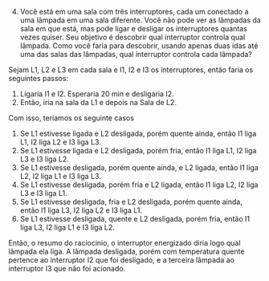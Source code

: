 
4) Você está em uma sala com três interruptores, cada um conectado a uma lâmpada em uma sala diferente. Você não pode ver as lâmpadas da sala em que está, mas pode ligar e desligar os interruptores quantas vezes quiser.
  Seu objetivo é descobrir qual interruptor controla qual lâmpada. Como você faria para descobrir, usando apenas duas idas até uma das salas das lâmpadas, qual interruptor controla cada lâmpada?

  Sejam L1, L2 e L3 em cada sala e I1, I2 e I3 os interruptores, então faria os seguintes passos:

  1) Ligaria I1 e I2. Esperaria 20 min e desligaria I2.
  2) Então, iria na sala da L1 e depois na Sala de L2.

Com isso, teríamos os seguinte casos
1. Se L1 estivesse ligada e L2 desligada, porém quente ainda, então I1 liga L1, I2 liga L2 e I3 liga L3.
2. Se L1 estivesse ligada e L2 desligada, porém fria, então I1 liga L1, I2 liga L3 e I3 liga L2.
3. Se L1 estivesse desligada, porém quente ainda, e L2 ligada, então I1 liga L2, I2 liga L1 e I3 liga L3.
4. Se L1 estivesse desligada, porém fria e L2 ligada, então I1 liga L2, I2 liga L3 e I3 liga L1.
5. Se L1 estivesse desligada, fria e L2 desligada, porém quente ainda, então I1 liga L3, I2 liga L2 e I3 liga L1.
6. Se L1 estivesse desligada, quente e L2 desligada, porém fria, então I1 liga L3, I2 liga L1 e I3 liga L2.


Então, o resumo do racíocinio, o interruptor energizado diria logo qual lâmpada ela liga. A lâmpada desligada, porém com temperatura quente pertence ao interruptor I2 que foi desligado, e a terceira lâmpada ao interruptor I3 que não foi acionado.
